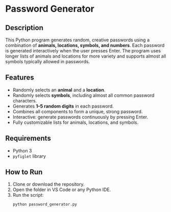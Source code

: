 # Password Generator

## Description
This Python program generates random, creative passwords using a combination of **animals, locations, symbols, and numbers**. Each password is generated interactively when the user presses Enter. The program uses longer lists of animals and locations for more variety and supports almost all symbols typically allowed in passwords.

## Features
- Randomly selects an **animal** and a **location**.
- Randomly selects **symbols**, including almost all common password characters.
- Generates **1–5 random digits** in each password.
- Combines all components to form a unique, strong password.
- Interactive: generate passwords continuously by pressing Enter.
- Fully customizable lists for animals, locations, and symbols.

## Requirements
- Python 3
- `pyfiglet` library

## How to Run
1. Clone or download the repository.
2. Open the folder in VS Code or any Python IDE.
3. Run the script:
   ```bash
   python password_generator.py
